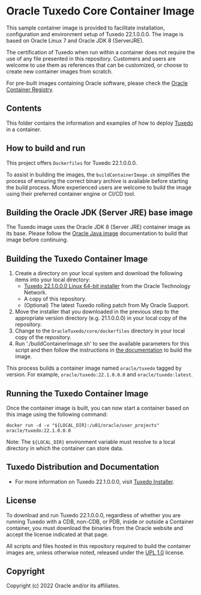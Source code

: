 # Oracle Tuxedo Core Container Image

This sample container image is provided to facilitate installation, configuration and environment setup of Tuxedo 22.1.0.0.0. The image is based on Oracle Linux 7 and Oracle JDK 8 (ServerJRE).

The certification of Tuxedo when run within a container does not require the use of any file presented in this repository. Customers and users are welcome to use them as references that can be customized, or choose to create new container images from scratch.

For pre-built images containing Oracle software, please check the [Oracle Container Registry](https://container-registry.oracle.com/).

## Contents

This folder contains the information and examples of how to deploy [Tuxedo](http://oracle.com/tuxedo) in a container.

## How to build and run

This project offers `Dockerfiles` for Tuxedo 22.1.0.0.0.

To assist in building the images, the `buildContainerImage.sh` simplifies the process of ensuring the correct binary archive is available before starting the build process. More experienced users are welcome to build the image using their preferred container engine or CI/CD tool.

## Building the Oracle JDK (Server JRE) base image

The Tuxedo image uses the Oracle JDK 8 (Server JRE) container image as its base. Please follow the [Oracle Java image](https://github.com/oracle/docker-images/blob/master/OracleJava) documentation to build that image before continuing.

## Building the Tuxedo Container Image

1. Create a directory on your local system and download the following items into your local directory:
   * [Tuxedo 22.1.0.0.0 Linux 64-bit installer](http://www.oracle.com/technetwork/middleware/tuxedo/downloads/index.html) from the Oracle Technology Network.
   * A copy of this repository.
   * (Optional) The latest Tuxedo rolling patch from My Oracle Support.
2. Move the installer that you downloaded in the previous step to the appropriate version directory (e.g. 21.1.0.0.0) in your local copy of the repository.
3. Change to the `OracleTuxedo/core/dockerfiles` directory in your local copy of the repository.
4. Run './buildContainerImage.sh' to see the available parameters for this script and then follow the instructions in  [the documentation](./dockerfiles/README.md) to build the image.

This process builds a container image named `oracle/tuxedo` tagged by version. For example, `oracle/tuxedo:22.1.0.0.0` and `oracle/tuxedo:latest`.

## Running the Tuxedo Container Image

Once the container image is built, you can now start a container based on this image using the following command:

```shell
docker run -d -v "${LOCAL_DIR}:/u01/oracle/user_projects" oracle/tuxedo:22.1.0.0.0
```

Note: The `${LOCAL_DIR}` environment variable must resolve to a local directory in which the container can store data.

## Tuxedo Distribution and Documentation

* For more information on Tuxedo 22.1.0.0.0, visit [Tuxedo Installer](http://www.oracle.com/technetwork/middleware/tuxedo/downloads/index.html).

## License

To download and run Tuxedo 22.1.0.0.0, regardless of whether you are running Tuxedo with a CDB, non-CDB, or PDB, inside or outside a Container container, you must download the binaries from the Oracle website and accept the license indicated at that page.

All scripts and files hosted in this repository required to build the container images are, unless otherwise noted, released under the [UPL 1.0](https://oss.oracle.com/licenses/upl/) license.

## Copyright

Copyright (c) 2022 Oracle and/or its affiliates.
